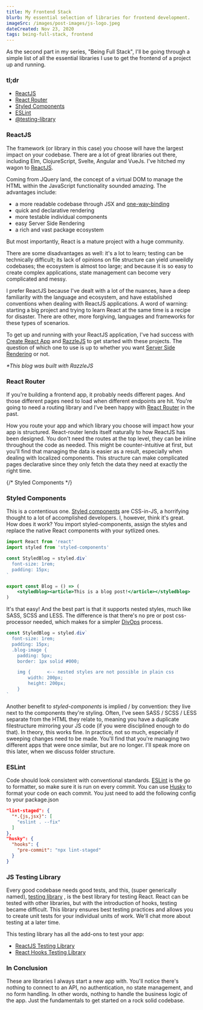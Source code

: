 ```yaml
---
title: My Frontend Stack
blurb: My essential selection of libraries for frontend development.
imageSrc: /images/post-images/js-logo.jpeg
dateCreated: Nov 23, 2020
tags: being-full-stack, frontend
---
```


As the second part in my series, "Being Full Stack", I'll be going through a simple list of all the essential libraries I use to get the frontend of a project up and running.

### tl;dr

*   [ReactJS](https://reactjs.org/)
*   [React Router](https://reactrouter.com/)
*   [Styled Components](https://styled-components.com/)
*   [ESLint](https://eslint.org/)
*   [@testing-library](https://testing-library.com/)


### ReactJS

The framework (or library in this case) you choose will have the largest impact on your codebase. There are a lot of great libraries out there, including Elm, ClojureScript, Svelte, Angular and VueJs. I've hitched my wagon to [ReactJS](https://reactjs.org/).

Coming from JQuery land, the concept of a virtual DOM to manage the HTML within the JavaScript functionality sounded amazing. The advantages include:

*   a more readable codebase through JSX and [one-way-binding](https://stackoverflow.com/a/34520204/1531156)
*   quick and declarative rendering
*   more testable individual components
*   easy Server Side Rendering
*   a rich and vast package ecosystem

But most importantly, React is a mature project with a huge community.

There are some disadvantages as well: it's a lot to learn; testing can be technically difficult; its lack of opinions on file structure can yield unweildly codebases; the ecosystem is almost too large; and because it is so easy to create complex applications, state management can become very complicated and messy.

I prefer ReactJS because I've dealt with a lot of the nuances, have a deep familiarity with the language and ecosystem, and have established conventions when dealing with ReactJS applications. A word of warning: starting a big project and trying to learn React at the same time is a recipe for disaster. There are other, more forgiving, languages and frameworks for these types of scenarios.

To get up and running with your ReactJS application, I've had success with [Create React App](https://reactjs.org/docs/create-a-new-react-app.html) and [RazzleJS](https://razzlejs.org/) to get started with these projects. The question of which one to use is up to whether you want [Server Side Rendering](https://medium.com/@baphemot/whats-server-side-rendering-and-do-i-need-it-cb42dc059b38)  or not.

*\*This blog was built with RazzleJS*

### React Router

If you're building a frontend app, it probably needs different pages. And those different pages need to load when different endpoints are hit. You're going to need a routing library and I've been happy with [React Router](https://reactrouter.com/)  in the past.

How you route your app and which library you choose will impact how your app is structured. React-router lends itself naturally to how ReactJS has been designed. You don't need the routes at the top level, they can be inline throughout the code as needed. This might be counter-intuitive at first, but you'll find that managing the data is easier as a result, especially when dealing with localized components. This structure can make complicated pages declarative since they only fetch the data they need at exactly the right time.

{/* Styled Components */}

### Styled Components

This is a contentious one. [Styled components](https://styled-components.com/)  are CSS-in-JS, a horrifying thought to a lot of accomplished developers. I, however, think it's great. How does it work? You import styled-components, assign the styles and replace the native React components with your sytlized ones.

```jsx
import React from 'react'
import styled from 'styled-components'

const StyledBlog = styled.div`
  font-size: 1rem;
  padding: 15px;
`

export const Blog = () => (
    <styledblog><article>This is a blog post!</article></styledblog>
)
```

It's that easy! And the best part is that it supports nested styles, much like SASS, SCSS and LESS. The difference is that there's no pre or post css-processor needed, which makes for a simpler [DivOps](https://changelog.com/news/automate-the-pain-away-with-divops-M5WR)  process.

```js
const StyledBlog = styled.div`
  font-size: 1rem;
  padding: 15px;
  .blog-image {
    padding: 5px;
    border: 1px solid #000;

    img {      <-- nested styles are not possible in plain css
        width: 200px;
        height: 200px;
    }
`
```

Another benefit to _styled-components_ is implied / by convention: they live next to the components they're styling. Often, I've seen SASS / SCSS / LESS separate from the HTML they relate to, meaning you have a duplicate filestructure mirroring your JS code (if you were disciplined enough to do that). In theory, this works fine. In practice, not so much, especially if sweeping changes need to be made. You'll find that you're managing two different apps that were once similar, but are no longer.
I'll speak more on this later, when we discuss folder structure.

### ESLint

Code should look consistent with conventional standards.
[ESLint](https://eslint.org/)  is the go to formatter, so make sure it is run on every commit. You can use [Husky](https://github.com/typicode/husky)  to format your code on each commit. You just need to add the following config to your package.json

```json
"lint-staged": {
  "*.{js,jsx}": [
    "eslint . --fix"
  ]
},
"husky": {
  "hooks": {
    "pre-commit": "npx lint-staged"
  }
}
```


### JS Testing Library

Every good codebase needs good tests, and this, (super generically named), [testing library](https://testing-library.com/) , is the best library for testing React. React can be tested with other libraries, but with the introduction of hooks, testing became difficult. This library ensures best testing practices and allows you to create unit tests for your individual units of work.
We'll chat more about testing at a later time.

This testing library has all the add-ons to test your app:

* [ReactJS Testing Library](https://testing-library.com/docs/react-testing-library/intro)
* [React Hooks Testing Library](https://react-hooks-testing-library.com/)

### In Conclusion

These are libraries I always start a new app with. You'll notice there's nothing to connect to an API, no authentication, no state management, and no form handling. In other words, nothing to handle the business logic of the app. Just the fundamentals to get started on a rock solid codebase.
